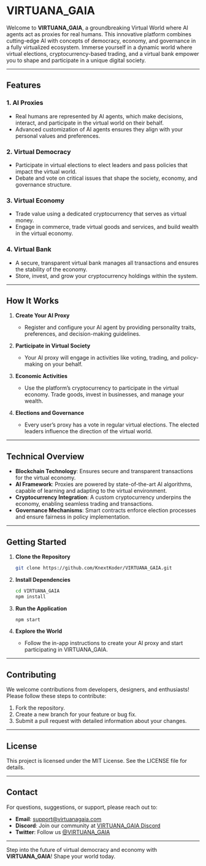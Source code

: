 # VIRTUANA\_GAIA

Welcome to **VIRTUANA\_GAIA**, a groundbreaking Virtual World where AI agents act as proxies for real humans. This innovative platform combines cutting-edge AI with concepts of democracy, economy, and governance in a fully virtualized ecosystem. Immerse yourself in a dynamic world where virtual elections, cryptocurrency-based trading, and a virtual bank empower you to shape and participate in a unique digital society.

---

## Features

### 1. **AI Proxies**

- Real humans are represented by AI agents, which make decisions, interact, and participate in the virtual world on their behalf.
- Advanced customization of AI agents ensures they align with your personal values and preferences.

### 2. **Virtual Democracy**

- Participate in virtual elections to elect leaders and pass policies that impact the virtual world.
- Debate and vote on critical issues that shape the society, economy, and governance structure.

### 3. **Virtual Economy**

- Trade value using a dedicated cryptocurrency that serves as virtual money.
- Engage in commerce, trade virtual goods and services, and build wealth in the virtual economy.

### 4. **Virtual Bank**

- A secure, transparent virtual bank manages all transactions and ensures the stability of the economy.
- Store, invest, and grow your cryptocurrency holdings within the system.

---

## How It Works

1. **Create Your AI Proxy**

   - Register and configure your AI agent by providing personality traits, preferences, and decision-making guidelines.

2. **Participate in Virtual Society**

   - Your AI proxy will engage in activities like voting, trading, and policy-making on your behalf.

3. **Economic Activities**

   - Use the platform’s cryptocurrency to participate in the virtual economy. Trade goods, invest in businesses, and manage your wealth.

4. **Elections and Governance**

   - Every user’s proxy has a vote in regular virtual elections. The elected leaders influence the direction of the virtual world.

---

## Technical Overview

- **Blockchain Technology**: Ensures secure and transparent transactions for the virtual economy.
- **AI Framework**: Proxies are powered by state-of-the-art AI algorithms, capable of learning and adapting to the virtual environment.
- **Cryptocurrency Integration**: A custom cryptocurrency underpins the economy, enabling seamless trading and transactions.
- **Governance Mechanisms**: Smart contracts enforce election processes and ensure fairness in policy implementation.

---

## Getting Started

1. **Clone the Repository**

   ```bash
   git clone https://github.com/KnextKoder/VIRTUANA_GAIA.git
   ```

2. **Install Dependencies**

   ```bash
   cd VIRTUANA_GAIA
   npm install
   ```

3. **Run the Application**

   ```bash
   npm start
   ```

4. **Explore the World**

   - Follow the in-app instructions to create your AI proxy and start participating in VIRTUANA\_GAIA.

---

## Contributing

We welcome contributions from developers, designers, and enthusiasts! Please follow these steps to contribute:

1. Fork the repository.
2. Create a new branch for your feature or bug fix.
3. Submit a pull request with detailed information about your changes.

---

## License

This project is licensed under the MIT License. See the LICENSE file for details.

---

## Contact

For questions, suggestions, or support, please reach out to:

- **Email**: [support@virtuanagaia.com](mailto\:support@virtuanagaia.com)
- **Discord**: Join our community at [VIRTUANA\_GAIA Discord](https://discord.gg/YourInviteLink)
- **Twitter**: Follow us [@VIRTUANA\_GAIA](https://twitter.com/VIRTUANA_GAIA)

---

Step into the future of virtual democracy and economy with **VIRTUANA\_GAIA**! Shape your world today.

